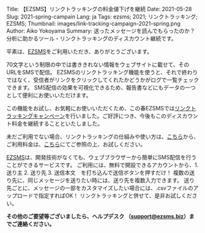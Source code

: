 Title: 【EZSMS】リンクトラッキングの料金値下げを継続
Date: 2021-05-28
Slug: 2021-spring-campain
Lang: ja
Tags: ezsms; 2021; リンクトラッキング; EZSMS;
Thumbnail: images/link-tracking-campaign-2021-spring.png
Author: Aiko Yokoyama
Summary: 送ったメッセージを読んでもらったのか？分析に助かるツール・リンクトラッキングのディスカウント継続です。

平素は、[EZSMS](https://www.ezsms.biz/)をご利用いただき、ありがとうございます。

70文字という制限の中では書ききれない情報をウェブサイトに載せて、そのURLをSMSで配信。
EZSMSのリンクトラッキング機能を使うと、それで終わりではなく、受信者がリンクをクリックしてくれたかどうかがログで一覧チェックできます。
SMS配信の効果を可視化できるため、報告書などにもデータの一つとして便利にお使いいただけます。

この機能をお試し、お気軽にお使いいただくため、この春EZSMSでは[リンクトラッキングキャンペーン](https://blog.xoxzo.com/ja/2021/03/29/2021-spring-campain/)を行いました。ご好評につき、今後もこのディスカウント料金を継続することといたしました。

未だご利用でない場合、リンクトラッキングの仕組みや使い方は、[こちら](https://help.xoxzo.com/ja/ezsms-sms-delivery-service/articles/link-tracking-feature/)から、ご利用料金は、[こちら](https://www.ezsms.biz/ja/faq/price/)にてご参照の上、お試しください。

[EZSMS](https://www.ezsms.biz/ja/)は、開発技術がなくても、ウェブブラウザーから簡単にSMS配信を行うことができるサービスです。
ご利用には、無料で開設できるアカウントから、1. 送り主 2. 送り先 3. 送信本文　を打ち込んで送信ボタンを押すだけ！
複数の送り先に、同じメッセージを送りたい時には、送り先を複数入力できます。
送り先ごとに、メッセージの一部をカスタマイズしたい場合には、.csvファイルのアップロードで指定すればOK！
リンクトラッキングと併せて、是非お試しください。

**その他のご要望等ございましたら、ヘルプデスク （support@ezsms.biz）までご連絡ください。**


